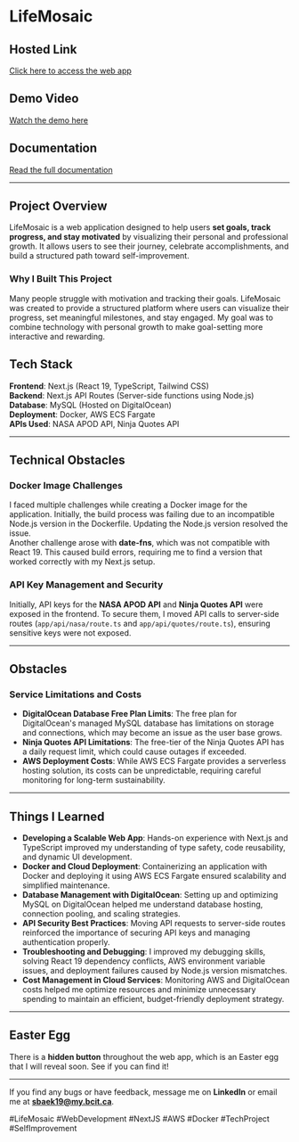 # LifeMosaic

## Hosted Link
[Click here to access the web app](http://44.203.32.119:8080/)

## Demo Video
[Watch the demo here](https://youtu.be/E6KA0_gnDHU)

## Documentation
[Read the full documentation](https://docs.google.com/document/d/1rqWor3jHVr1iwcrV1MqIWWe9rQd8L_qzTcPTTVKruMQ/edit?usp=sharing)

---

## Project Overview

LifeMosaic is a web application designed to help users **set goals, track progress, and stay motivated** by visualizing their personal and professional growth. It allows users to see their journey, celebrate accomplishments, and build a structured path toward self-improvement.

### Why I Built This Project
Many people struggle with motivation and tracking their goals. LifeMosaic was created to provide a structured platform where users can visualize their progress, set meaningful milestones, and stay engaged. My goal was to combine technology with personal growth to make goal-setting more interactive and rewarding.

## Tech Stack

**Frontend**: Next.js (React 19, TypeScript, Tailwind CSS)  
**Backend**: Next.js API Routes (Server-side functions using Node.js)  
**Database**: MySQL (Hosted on DigitalOcean)  
**Deployment**: Docker, AWS ECS Fargate  
**APIs Used**: NASA APOD API, Ninja Quotes API  

---

## Technical Obstacles

### Docker Image Challenges
I faced multiple challenges while creating a Docker image for the application. Initially, the build process was failing due to an incompatible Node.js version in the Dockerfile. Updating the Node.js version resolved the issue.  
Another challenge arose with **date-fns**, which was not compatible with React 19. This caused build errors, requiring me to find a version that worked correctly with my Next.js setup.

### API Key Management and Security
Initially, API keys for the **NASA APOD API** and **Ninja Quotes API** were exposed in the frontend. To secure them, I moved API calls to server-side routes (`app/api/nasa/route.ts` and `app/api/quotes/route.ts`), ensuring sensitive keys were not exposed.

---

## Obstacles

### Service Limitations and Costs
- **DigitalOcean Database Free Plan Limits**: The free plan for DigitalOcean's managed MySQL database has limitations on storage and connections, which may become an issue as the user base grows.
- **Ninja Quotes API Limitations**: The free-tier of the Ninja Quotes API has a daily request limit, which could cause outages if exceeded.
- **AWS Deployment Costs**: While AWS ECS Fargate provides a serverless hosting solution, its costs can be unpredictable, requiring careful monitoring for long-term sustainability.

---

## Things I Learned

- **Developing a Scalable Web App**: Hands-on experience with Next.js and TypeScript improved my understanding of type safety, code reusability, and dynamic UI development.
- **Docker and Cloud Deployment**: Containerizing an application with Docker and deploying it using AWS ECS Fargate ensured scalability and simplified maintenance.
- **Database Management with DigitalOcean**: Setting up and optimizing MySQL on DigitalOcean helped me understand database hosting, connection pooling, and scaling strategies.
- **API Security Best Practices**: Moving API requests to server-side routes reinforced the importance of securing API keys and managing authentication properly.
- **Troubleshooting and Debugging**: I improved my debugging skills, solving React 19 dependency conflicts, AWS environment variable issues, and deployment failures caused by Node.js version mismatches.
- **Cost Management in Cloud Services**: Monitoring AWS and DigitalOcean costs helped me optimize resources and minimize unnecessary spending to maintain an efficient, budget-friendly deployment strategy.

---

## Easter Egg
There is a **hidden button** throughout the web app, which is an Easter egg that I will reveal soon. See if you can find it!

---

If you find any bugs or have feedback, message me on **LinkedIn** or email me at **sbaek19@my.bcit.ca**.

#LifeMosaic #WebDevelopment #NextJS #AWS #Docker #TechProject #SelfImprovement
